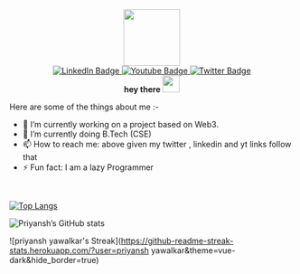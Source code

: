 <div id="header" align="center">
        <img src="https://media.giphy.com/media/M9gbBd9nbDrOTu1Mqx/giphy.gif" width="100"/>
      </div>

<div id="badges" align="center">
        <a href="#">
          <img src="https://img.shields.io/badge/LinkedIn-blue?style=for-the-badge&logo=linkedin&logoColor=white" alt="LinkedIn Badge"/>
        </a>
        <a href="#">
          <img src="https://img.shields.io/badge/YouTube-red?style=for-the-badge&logo=youtube&logoColor=white" alt="Youtube Badge"/>
        </a>
        <a href="#">
          <img src="https://img.shields.io/badge/Twitter-blue?style=for-the-badge&logo=twitter&logoColor=white" alt="Twitter Badge"/>
        </a>
      </div>

<div id="name" align="center">
 <b>hey there</b>
  <img src="https://media.giphy.com/media/hvRJCLFzcasrR4ia7z/giphy.gif" width="30px"/>
</div>



<!--
<div align="center">
  <img src="https://media.giphy.com/media/dWesBcTLavkZuG35MI/giphy.gif" width="600" height="300"/>
</div>
-->




     


Here are some of the things about me :-

- 🔭 I’m currently working on a project based on Web3.
- 🌱 I’m currently doing B.Tech (CSE)
- 📫 How to reach me: above given my twitter , linkedin and yt links follow that
- ⚡ Fun fact: I am a lazy Programmer


<br>

[![Top Langs](https://github-readme-stats.vercel.app/api/top-langs/?username=priyanshyawalkar&layout=compact&theme=vision-friendly-dark)](https://github.com/anuraghazra/github-readme-stats)


![Priyansh’s GitHub stats](https://github-readme-stats.vercel.app/api?username=priyanshyawalkar&show_icons=true&theme=dark)


![priyansh yawalkar's Streak](https://github-readme-streak-stats.herokuapp.com/?user=priyansh yawalkar&theme=vue-dark&hide_border=true)
